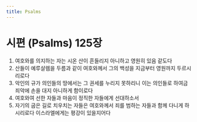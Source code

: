 ```yaml
---
title: Psalms
---
```


# 시편 (Psalms) 125장
1. 여호와를 의지하는 자는 시온 산이 흔들리지 아니하고 영원히 있음 같도다
1. 산들이 예루살렘을 두름과 같이 여호와께서 그의 백성을 지금부터 영원까지 두르시리로다
1. 악인의 규가 의인들의 땅에서는 그 권세를 누리지 못하리니 이는 의인들로 하여금 죄악에 손을 대지 아니하게 함이로다
1. 여호와여 선한 자들과 마음이 정직한 자들에게 선대하소서
1. 자기의 굽은 길로 치우치는 자들은 여호와께서 죄를 범하는 자들과 함께 다니게 하시리로다 이스라엘에게는 평강이 있을지어다